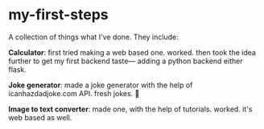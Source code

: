 # my-first-steps
A collection of things what I've done. 
They include:

**Calculator**: first tried making a web based one. worked. then took the idea further to get my first backend taste— adding a python backend either flask. 

**Joke generator**: made a joke generator with the help of icanhazdadjoke.com API. fresh jokes. 🦭

**Image to text converter**: made one, with the help of tutorials. worked. it's web based as well. 

